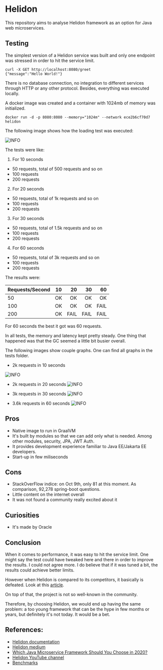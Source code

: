 # Helidon

This repository aims to analyse Helidon framework as an option for Java web microservices.

## Testing

The simplest version of a Helidon service was built and only one endpoint was stressed in order to hit the service limit.

```
curl -X GET http://localhost:8080/greet
{"message":"Hello World!"}
```

There is no database connection, no integration to different services through HTTP or any other protocol. Besides, everything was executed locally.

A docker image was created and a container with 1024mb of memory was initialized. 

```
docker run -d -p 8080:8080 --memory="1024m" --network ece2b6cf70d7 helidon
```

The following image shows how the loading test was executed:

![INFO](images/diagram.png "Diagram")


The tests were like:

1. For 10 seconds
* 50 requests, total of 500 requests and so on
* 100 requests
* 200 requests

2. For 20 seconds
* 50 requests, total of 1k requests and so on
* 100 requests
* 200 requests

3. For 30 seconds
* 50 requests, total of 1.5k requests and so on
* 100 requests
* 200 requests

4. For 60 seconds
* 50 requests, total of 3k requests and so on
* 100 requests
* 200 requests


The results were:

| Requests/Second | 10            | 20    | 30    | 60    |
| -------------   |:-------------:| -----:|------:|------:|
| 50              | OK | OK | OK | OK |
| 100             | OK |   OK | OK | FAIL |
| 200             | OK |    FAIL | FAIL | FAIL |


For 60 seconds the best it got was 60 requests.

In all tests, the memory and latency kept pretty steady. One thing that happened was that the GC seemed a little bit busier overall.

The following images show couple graphs. One can find all graphs in the tests folder.

* 2k requests in 10 seconds

![INFO](tests/10s/200_arrival_rate.png "2k requests in 10 seconds")

* 2k requests in 20 seconds
![INFO](tests/20s/100_arrival_rate.png "2k requests in 20 seconds")

* 3k requests in 30 seconds
![INFO](tests/30s/100_arrival_rate.png "3k requests in 30 seconds")

* 3.6k requests in 60 seconds
![INFO](tests/60s/60_arrival_rate.png "3.6k requests in 60 seconds")


## Pros
* Native image to run in GraalVM
* It's built by modules so that we can add only what is needed. Among other modules, security, JPA, JWT Auth.
* It provides development experience familiar to Java EE/Jakarta EE developers.
* Start-up in few miliseconds

## Cons

* StackOverFlow indice: on Oct 9th, only 81 at this moment. As comparison, 92,278 spring-boot questions.
* Little content on the internet overall
* It was not found a community really excited about it

## Curiosities

* It's made by Oracle

## Conclusion

When it comes to performance, it was easy to hit the service limit. One might say the test could have tweaked here and there in order to improve the results. I could not agree more. I do believe that if it was tuned a bit, the results could achieve better limits.

However when Helidon is compared to its competitors, it basically is defeated. Look at this [article](https://medium.com/better-programming/which-java-microservice-framework-should-you-choose-in-2020-4e306a478e58).

On top of that, the project is not so well-known in the community.

Therefore, by choosing Helidon, we would end up having the same problem: a too young framework that can be the hype in few months or years, but definitely it's not today. It would be a bet.


## References:
* [Helidon documentation](https://helidon.io/docs/latest/#/mp/introduction/01_introduction)
* [Helidon medium](https://medium.com/helidon)
* [Which Java Microservice Framework Should You Choose in 2020?](https://medium.com/better-programming/which-java-microservice-framework-should-you-choose-in-2020-4e306a478e58)
* [Helidon YouTube channel](https://www.youtube.com/channel/UChg00-uTTrCMmPsuzUNaZsA)
* [Benchmarks](https://www.techempower.com/benchmarks/#section=data-r19&hw=cl&test=json&l=xan9tr-1r&f=zijunz-zid05b-zik0zj-zik0zj-zik0zj-zijbpb-zdk8an-v2qiv3-xamxa7-zik0zj-73)
